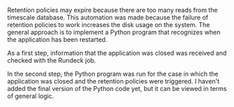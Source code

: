 Retention policies may expire because there are too many reads from the timescale database. This automation was made because the failure of retention policies to 
work increases the disk usage on the system.
The general approach is to implement a Python program that recognizes when the application has been restarted.

As a first step, information that the application was closed was received and checked with the Rundeck job.

In the second step, the Python program was run for the case in which the application was closed and the retention policies were triggered.
I haven't added the final version of the Python code yet, but it can be viewed in terms of general logic.
